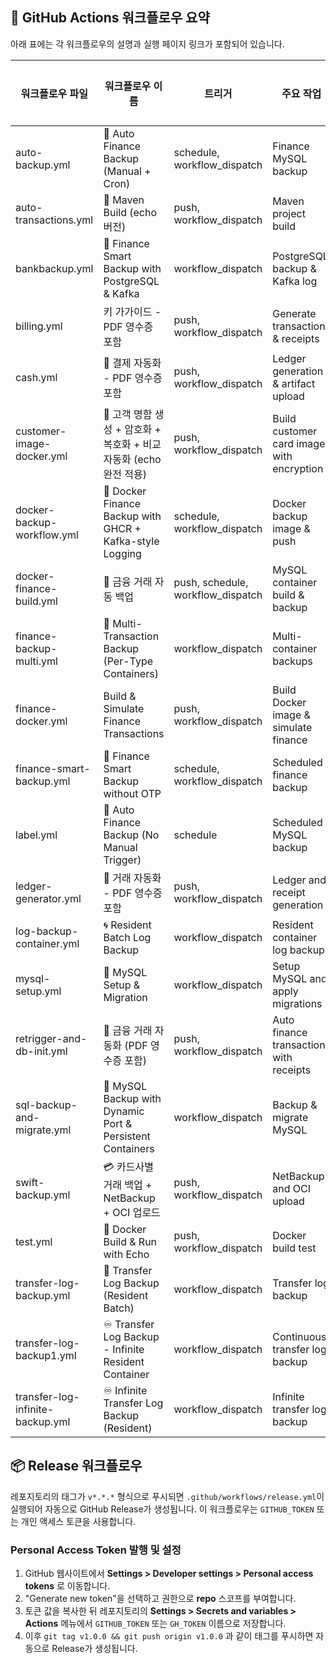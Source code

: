 ## 🔧 GitHub Actions 워크플로우 요약

아래 표에는 각 워크플로우의 설명과 실행 페이지 링크가 포함되어 있습니다.

| 워크플로우 파일 | 워크플로우 이름 | 트리거 | 주요 작업 | 실행 링크 |
|----------------|----------------|--------|-----------|-----------|
| auto-backup.yml | 🔁 Auto Finance Backup (Manual + Cron) | schedule, workflow_dispatch | Finance MySQL backup | [실행](https://github.com/davidkims/springboot/actions/workflows/auto-backup.yml) |
| auto-transactions.yml | 🧱 Maven Build (echo 버전) | push, workflow_dispatch | Maven project build | [실행](https://github.com/davidkims/springboot/actions/workflows/auto-transactions.yml) |
| bankbackup.yml | 🔄 Finance Smart Backup with PostgreSQL & Kafka | workflow_dispatch | PostgreSQL backup & Kafka log | [실행](https://github.com/davidkims/springboot/actions/workflows/bankbackup.yml) |
| billing.yml | 키 가가이드 - PDF 영수증 포함 | push, workflow_dispatch | Generate transactions & receipts | [실행](https://github.com/davidkims/springboot/actions/workflows/billing.yml) |
| cash.yml | 🧾 결제 자동화 - PDF 영수증 포함 | push, workflow_dispatch | Ledger generation & artifact upload | [실행](https://github.com/davidkims/springboot/actions/workflows/cash.yml) |
| customer-image-docker.yml | 🧾 고객 명함 생성 + 암호화 + 복호화 + 비교 자동화 (echo 완전 적용) | push, workflow_dispatch | Build customer card images with encryption | [실행](https://github.com/davidkims/springboot/actions/workflows/customer-image-docker.yml) |
| docker-backup-workflow.yml | 🐳 Docker Finance Backup with GHCR + Kafka-style Logging | schedule, workflow_dispatch | Docker backup image & push | [실행](https://github.com/davidkims/springboot/actions/workflows/docker-backup-workflow.yml) |
| docker-finance-build.yml | 🔐 금융 거래 자동 백업 | push, schedule, workflow_dispatch | MySQL container build & backup | [실행](https://github.com/davidkims/springboot/actions/workflows/docker-finance-build.yml) |
| finance-backup-multi.yml | 🧾 Multi-Transaction Backup (Per-Type Containers) | workflow_dispatch | Multi-container backups | [실행](https://github.com/davidkims/springboot/actions/workflows/finance-backup-multi.yml) |
| finance-docker.yml | Build & Simulate Finance Transactions | push, workflow_dispatch | Build Docker image & simulate finance | [실행](https://github.com/davidkims/springboot/actions/workflows/finance-docker.yml) |
| finance-smart-backup.yml | 🔄 Finance Smart Backup without OTP | schedule, workflow_dispatch | Scheduled finance backup | [실행](https://github.com/davidkims/springboot/actions/workflows/finance-smart-backup.yml) |
| label.yml | 🔁 Auto Finance Backup (No Manual Trigger) | schedule | Scheduled MySQL backup | [실행](https://github.com/davidkims/springboot/actions/workflows/label.yml) |
| ledger-generator.yml | 🦾 거래 자동화 - PDF 영수증 포함 | push, workflow_dispatch | Ledger and receipt generation | [실행](https://github.com/davidkims/springboot/actions/workflows/ledger-generator.yml) |
| log-backup-container.yml | 🌀 Resident Batch Log Backup | workflow_dispatch | Resident container log backup | [실행](https://github.com/davidkims/springboot/actions/workflows/log-backup-container.yml) |
| mysql-setup.yml | 🐬 MySQL Setup & Migration | workflow_dispatch | Setup MySQL and apply migrations | [실행](https://github.com/davidkims/springboot/actions/workflows/mysql-setup.yml) |
| retrigger-and-db-init.yml | 🧾 금융 거래 자동화 (PDF 영수증 포함) | push, workflow_dispatch | Auto finance transactions with receipts | [실행](https://github.com/davidkims/springboot/actions/workflows/retrigger-and-db-init.yml) |
| sql-backup-and-migrate.yml | 🐬 MySQL Backup with Dynamic Port & Persistent Containers | workflow_dispatch | Backup & migrate MySQL | [실행](https://github.com/davidkims/springboot/actions/workflows/sql-backup-and-migrate.yml) |
| swift-backup.yml | 💳 카드사별 거래 백업 + NetBackup + OCI 업로드 | push, workflow_dispatch | NetBackup and OCI upload | [실행](https://github.com/davidkims/springboot/actions/workflows/swift-backup.yml) |
| test.yml | 🐳 Docker Build & Run with Echo | push, workflow_dispatch | Docker build test | [실행](https://github.com/davidkims/springboot/actions/workflows/test.yml) |
| transfer-log-backup.yml | 💸 Transfer Log Backup (Resident Batch) | workflow_dispatch | Transfer log backup | [실행](https://github.com/davidkims/springboot/actions/workflows/transfer-log-backup.yml) |
| transfer-log-backup1.yml | ♾️ Transfer Log Backup - Infinite Resident Container | workflow_dispatch | Continuous transfer log backup | [실행](https://github.com/davidkims/springboot/actions/workflows/transfer-log-backup1.yml) |
| transfer-log-infinite-backup.yml | ♾️ Infinite Transfer Log Backup (Resident) | workflow_dispatch | Infinite transfer log backup | [실행](https://github.com/davidkims/springboot/actions/workflows/transfer-log-infinite-backup.yml) |


## 📦 Release 워크플로우

레포지토리의 태그가 `v*.*.*` 형식으로 푸시되면 `.github/workflows/release.yml`이 실행되어 자동으로 GitHub Release가 생성됩니다. 이 워크플로우는 `GITHUB_TOKEN` 또는 개인 액세스 토큰을 사용합니다.

### Personal Access Token 발행 및 설정

1. GitHub 웹사이트에서 **Settings > Developer settings > Personal access tokens** 로 이동합니다.
2. "Generate new token"을 선택하고 권한으로 **repo** 스코프를 부여합니다.
3. 토큰 값을 복사한 뒤 레포지토리의 **Settings > Secrets and variables > Actions** 메뉴에서 `GITHUB_TOKEN` 또는 `GH_TOKEN` 이름으로 저장합니다.
4. 이후 `git tag v1.0.0 && git push origin v1.0.0` 과 같이 태그를 푸시하면 자동으로 Release가 생성됩니다.

